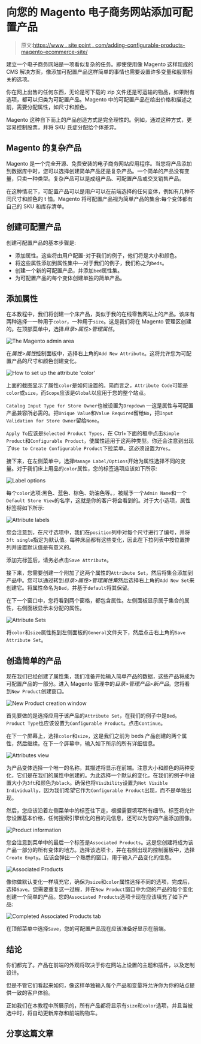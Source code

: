 # 向您的 Magento 电子商务网站添加可配置产品

> 原文:[https://www . site point . com/adding-configurable-products-magento-ecommerce-site/](https://www.sitepoint.com/adding-configurable-products-magento-ecommerce-site/)

建立一个电子商务网站是一项看似复杂的任务。即使使用像 Magento 这样现成的 CMS 解决方案，像添加可配置产品这样简单的事情也需要设置许多变量和股票相关的选项。

你在网上出售的任何东西，无论是可下载的 zip 文件还是可运输的物品，如果附有选项，都可以归类为可配置产品。Magento 中的可配置产品在给出价格和描述之前，需要分配属性，如尺寸和颜色。

Magento 这种自下而上的产品创造方式是完全理性的。例如，通过这种方式，更容易控制股票，并将 SKU 氏症分配给个体差异。

## Magento 的复杂产品

Magento 是一个完全开源、免费安装的电子商务网站应用程序。当您将产品添加到数据库中时，您可以选择创建简单产品还是复杂产品。一个简单的产品没有变量，只卖一种类型。复杂产品可以是成组产品、可配置产品或交叉销售产品。

在这种情况下，可配置产品可以是用户可以在前端选择的任何变体，例如有几种不同尺寸和颜色的 t 恤。Magento 将可配置产品视为简单产品的集合:每个变体都有自己的 SKU 和库存清单。

## 创建可配置产品

创建可配置产品的基本步骤是:

*   添加属性。这些将由用户配置-对于我们的例子，他们将是大小和颜色。
*   将这些属性添加到属性集中—对于我们的例子，我们称之为`beds`。
*   创建一个新的可配置产品，并添加`bed`属性集。
*   为可配置产品的每个变体创建单独的简单产品。

## 添加属性

在本教程中，我们将创建一个床产品，类似于我的在线零售网站上的产品。该床有两种选择—一种用于`color`，一种用于`size`。这是我们将在 Magento 管理区创建的。在顶部菜单中，选择*目录>属性>管理属性*。

![The Magento admin area](../Images/2c9f5ef928188bfa47e87f50bf34c3c4.png)

在*属性>属性*控制面板中，选择右上角的`Add New Attribute`。这将允许您为可配置产品的尺寸和颜色创建变化。

![How to set up the attribute 'color'](../Images/10e7f2a06f2ff3cbbbf2db03116be597.png)

上面的截图显示了属性`color`是如何设置的。简而言之，`Attribute Code`可能是`color`或`size`，而`Scope`应该是`Global`以应用于您的整个站点。

`Catalog Input Type for Store Owner`也被设置为`Dropdown` —这是属性与可配置产品兼容所必需的。把`Unique Value`和`Value Required`留给`No`，把`Input Validation for Store Owner`留给`None`。

`Apply To`应该是`Selected Product Types`，在 Ctrl+下面的框中点击`Simple Product`和`Configurable Product`，使属性适用于这两种类型。你还会注意到出现了`Use to Create Configurable Product`下拉菜单。这必须设置为`Yes`。

接下来，在左侧菜单中，选择`Manage Label/Options`开始为属性选择不同的变量。对于我们床上用品的`color`属性，您的标签选项应该如下所示:

![Label options](../Images/01f3687da66d8335c560fcd01e9766ea.png)

每个`color`选项:黑色、蓝色、棕色、奶油色等。，被赋予一个`Admin Name`和一个`Default Store View`的名字，这就是你的客户将会看到的。对于大小选项，属性标签将如下所示:

![Attribute labels](../Images/6304b762e1dbd01e59fc39240f9c4c8a.png)

您会注意到，在尺寸选项中，我们在`position`列中对每个尺寸进行了编号，并将`3ft single`指定为默认值。每种床品都有这些变化，因此在下拉列表中按位置排列并设置默认值是有意义的。

添加完标签后，请务必点击`Save Attribute`。

接下来，您需要创建一个附加了这两个属性的`Attribute Set`，然后将集合添加到产品中。您可以通过转到*目录>属性>管理属性集*然后选择右上角的`Add New Set`来创建它。将属性命名为`Bed`，并基于`default`将其保留。

在下一个窗口中，您将看到两个窗格，都包含属性。左侧面板显示属于集合的属性，右侧面板显示未分配的属性。

![Attribute Sets](../Images/2be2cb7a926f81cc06df8bd0e9b3cdf2.png)

将`color`和`size`属性拖到左侧面板的`General`文件夹下，然后点击右上角的`Save Attribute Set`。

## 创造简单的产品

现在我们已经创建了属性集，我们准备开始输入简单产品的数据，这些产品将成为可配置产品的一部分。进入 Magento 管理中的*目录>管理产品>新产品*。您将看到`New Product`创建窗口。

![New Product creation window](../Images/5bcabe3bf782d397d0d07c04f56cf07d.png)

首先要做的是选择应用于该产品的`Attribute Set`，在我们的例子中是`Bed`。`Product Type`也应该设置为`Configurable Product`。点击`Continue`。

在下一个屏幕上，选择`color`和`size`，这是我们之前为 beds 产品创建的两个属性，然后继续。在下一个屏幕中，输入如下所示的所有详细信息。

![Attributes view](../Images/d956fe7886ce2c68616f0c5e29b495f3.png)

为产品变体选择一个唯一的名称，其描述将显示在前端。注意大小和颜色的两种变化，它们是在我们的属性中创建的。为此选择一个默认的变化，在我们的例子中设置大小为`3ft`和颜色为`black`。确保也将`Visibility`设置为`Not Visible Individually`，因为我们希望它作为`Configurable Product`出现，而不是单独出现。

然后，您应该沿着左侧菜单中的标签往下走，根据需要填写所有细节。标签将允许您设置基本价格，任何搜索引擎优化的目的元信息，还可以为您的产品添加图像。

![Product information](../Images/b5c0a213b4c14d9ee79450518cd89dc5.png)

您会注意到菜单中的最后一个标签是`Associated Products`。这是您创建将成为该产品一部分的所有变体的地方。选择该选项卡，并在右侧出现的控制面板中，选择`Create Empty`。应该会弹出一个熟悉的窗口，用于输入产品变化的信息。

![Associated Products](../Images/4edaa7b8af807115d656231c2ff815ed.png)

像你做默认变化一样填充它，确保为`size`和`color`属性选择不同的选项，完成后，选择`Save`。您需要重复这一过程，并在`New Product`窗口中为您的产品的每个变化创建一个简单的产品。您的`Associated Products`选项卡现在应该填充了如下产品:

![Completed Associated Products tab](../Images/af394fae64ca55437c639a63581e89e8.png)

在顶部菜单中选择`Save`，您的可配置产品现在应该准备好显示在前端。

## 结论

你们都完了。产品在前端的外观将取决于你在网站上设置的主题和插件，以及定制设计。

但是不管它们看起来如何，像这样单独输入每个产品和变量将允许你为你的站点提供一致的客户体验。

正如我们在本教程中所展示的，所有产品都将显示有`size`和`color`选项，并且当被选中时，将自动更新库存和前端购物车。

## 分享这篇文章